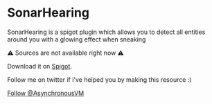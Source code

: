 <h1>SonarHearing</h1>

<p>SonarHearing is a spigot plugin which allows you to detect all entities around you with a glowing effect when sneaking</p>
<p>⚠ Sources are not available right now ⚠</p>

<p>Download it on <a href="https://www.spigotmc.org/resources/sonar-hearing-1-9-1-10.22640/">Spigot</a>.</p>

<p>Follow me on twitter if i've helped you by making this resource :)</p>
<a href="https://twitter.com/AsynchronousVM" class="twitter-follow-button" data-show-count="false">Follow @AsynchronousVM</a><script async src="//platform.twitter.com/widgets.js" charset="utf-8"></script>
